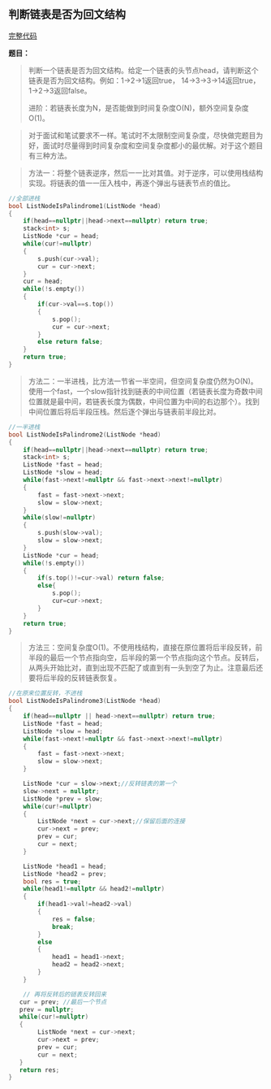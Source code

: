 ## 判断链表是否为回文结构
[完整代码](https://github.com/ludandandan/Programmer-interview-guide/blob/master/Chapter00_BasicVideo/ListNodeIsPalindrome.cpp)

**题目：**
> 判断一个链表是否为回文结构。给定一个链表的头节点head，请判断这个链表是否为回文结构。例如：1->2->1返回true， 14->3->3->14返回true，1->2->3返回false。
> 
> 进阶：若链表长度为N，是否能做到时间复杂度O(N)，额外空间复杂度O(1)。

> 对于面试和笔试要求不一样。笔试时不太限制空间复杂度，尽快做完题目为好，面试时尽量得到时间复杂度和空间复杂度都小的最优解。对于这个题目有三种方法。


> 方法一：将整个链表逆序，然后一一比对其值。对于逆序，可以使用栈结构实现。将链表的值一一压入栈中，再逐个弹出与链表节点的值比。
```c++
//全部进栈
bool ListNodeIsPalindrome1(ListNode *head)
{
    if(head==nullptr||head->next==nullptr) return true;
    stack<int> s;
    ListNode *cur = head;
    while(cur!=nullptr)
    {
        s.push(cur->val);
        cur = cur->next;
    }
    cur = head;
    while(!s.empty())
    {
        if(cur->val==s.top())
        {
            s.pop();
            cur = cur->next;
        }
        else return false;
    }
    return true;
}
```

> 方法二：一半进栈，比方法一节省一半空间，但空间复杂度仍然为O(N)。使用一个fast，一个slow指针找到链表的中间位置（若链表长度为奇数中间位置就是最中间，若链表长度为偶数，中间位置为中间的右边那个）。找到中间位置后将后半段压栈。然后逐个弹出与链表前半段比对。
```c++
//一半进栈
bool ListNodeIsPalindrome2(ListNode *head)
{
    if(head==nullptr||head->next==nullptr) return true;
    stack<int> s;
    ListNode *fast = head;
    ListNode *slow = head;
    while(fast->next!=nullptr && fast->next->next!=nullptr)
    {
        fast = fast->next->next;
        slow = slow->next;
    }
    while(slow!=nullptr)
    {
        s.push(slow->val);
        slow = slow->next;
    }
    ListNode *cur = head;
    while(!s.empty())
    {
        if(s.top()!=cur->val) return false;
        else{
            s.pop();
            cur=cur->next;
        }
    }
    return true;
}
```

> 方法三：空间复杂度O(1)。不使用栈结构，直接在原位置将后半段反转，前半段的最后一个节点指向空，后半段的第一个节点指向这个节点。反转后，从两头开始比对，直到出现不匹配了或直到有一头到空了为止。注意最后还要将后半段的反转链表恢复。
```c++
//在原来位置反转，不进栈
bool ListNodeIsPalindrome3(ListNode *head)
{
    if(head==nullptr || head->next==nullptr) return true;
    ListNode *fast = head;
    ListNode *slow = head;
    while(fast->next!=nullptr && fast->next->next!=nullptr)
    {
        fast = fast->next->next;
        slow = slow->next;
    }

    ListNode *cur = slow->next;//反转链表的第一个
    slow->next = nullptr;
    ListNode *prev = slow;
    while(cur!=nullptr)
    {
        ListNode *next = cur->next;//保留后面的连接
        cur->next = prev;
        prev = cur;
        cur = next;
    }

    ListNode *head1 = head;
    ListNode *head2 = prev;
    bool res = true;
    while(head1!=nullptr && head2!=nullptr)
    {
        if(head1->val!=head2->val) 
        {
            res = false;
            break;
        }
        else
        {
            head1 = head1->next;
            head2 = head2->next;
        }
    }

    // 再将反转后的链表反转回来
   cur = prev; //最后一个节点
   prev = nullptr;
   while(cur!=nullptr)
   {
        ListNode *next = cur->next;
        cur->next = prev;
        prev = cur;
        cur = next;
   }
   return res;
}


```